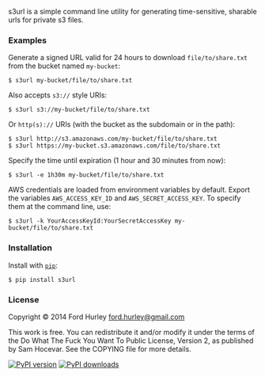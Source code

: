 s3url is a simple command line utility for generating time-sensitive, sharable
urls for private s3 files.


### Examples

Generate a signed URL valid for 24 hours to download `file/to/share.txt` from
the bucket named `my-bucket`:

    $ s3url my-bucket/file/to/share.txt

Also accepts `s3://` style URIs:

    $ s3url s3://my-bucket/file/to/share.txt

Or `http(s)://` URIs (with the bucket as the subdomain or in the path):

    $ s3url http://s3.amazonaws.com/my-bucket/file/to/share.txt
    $ s3url https://my-bucket.s3.amazonaws.com/file/to/share.txt

Specify the time until expiration (1 hour and 30 minutes from now):

    $ s3url -e 1h30m my-bucket/file/to/share.txt

AWS credentials are loaded from environment variables by default. Export the
variables `AWS_ACCESS_KEY_ID` and `AWS_SECRET_ACCESS_KEY`. To specify
them at the command line, use:

    $ s3url -k YourAccessKeyId:YourSecretAccessKey my-bucket/file/to/share.txt


### Installation

Install with [`pip`](http://www.pip-installer.org/):

    $ pip install s3url


### License

Copyright © 2014 Ford Hurley <ford.hurley@gmail.com>

This work is free. You can redistribute it and/or modify it under the
terms of the Do What The Fuck You Want To Public License, Version 2,
as published by Sam Hocevar. See the COPYING file for more details.


[![PyPI version](http://img.shields.io/pypi/v/s3url.svg)](https://pypi.python.org/pypi/s3url)
[![PyPI downloads](http://img.shields.io/pypi/dm/s3url.svg)](https://pypi.python.org/pypi/s3url)
